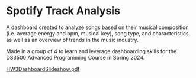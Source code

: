 # Spotify Track Analysis
A dashboard created to analyze songs based on their musical composition (i.e. average energy and bpm, musical key), song type, and characteristics, as well as an overview of trends in the music industry. 

Made in a group of 4 to learn and leverage dashboarding skills for the DS3500 Advanced Programming Course in Spring 2024. 

[HW3DashboardSlideshow.pdf](https://github.com/user-attachments/files/18287185/HW3DashboardSlideshow.pdf)
